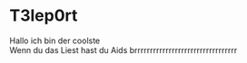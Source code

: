 # T3lep0rt
Hallo ich bin der coolste <br>
Wenn du das Liest hast du Aids brrrrrrrrrrrrrrrrrrrrrrrrrrrrrrrrr
